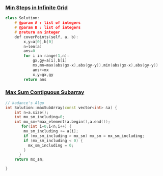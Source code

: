 ### [Min Steps in Infinite Grid](https://www.interviewbit.com/problems/min-steps-in-infinite-grid/)

```cpp
class Solution:
    # @param A : list of integers
    # @param B : list of integers
    # @return an integer
    def coverPoints(self, a, b):
        x,y=a[0],b[0]
        n=len(a)
        ans=0
        for i in range(1,n):
            gx,gy=a[i],b[i]
            mx,mn=max(abs(gx-x),abs(gy-y)),min(abs(gx-x),abs(gy-y))
            ans+=mx
            x,y=gx,gy
        return ans
```

### [Max Sum Contiguous Subarray](https://www.interviewbit.com/problems/max-sum-contiguous-subarray/)

```cpp
// kadance's Algo
int Solution::maxSubArray(const vector<int> &a) {
    int n=a.size();
    int mx_sm_including=0;
    int mx_sm=*max_element(a.begin(),a.end());
       for(int i=0;i<n;i++) {
        mx_sm_including += a[i];
        if (mx_sm_including > mx_sm) mx_sm = mx_sm_including;
        if (mx_sm_including < 0) {
          mx_sm_including = 0;
        }
      }
    return mx_sm;

}
```
